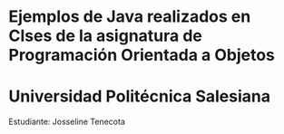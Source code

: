 # Ejemplos de Java realizados en Clses de la asignatura de Programación Orientada a Objetos
# Universidad Politécnica Salesiana
Estudiante: Josseline Tenecota


